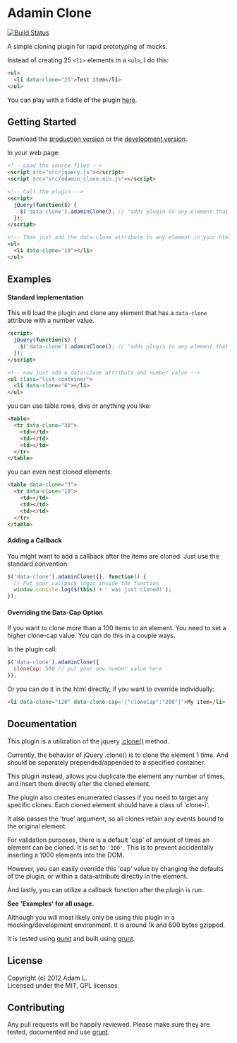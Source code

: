 # Adamin Clone

[![Build Status](https://secure.travis-ci.org/[pensive612]/[Adamin-Clone].png)](http://travis-ci.org/[pensive612]/[Adamin-Clone])

A simple cloning plugin for rapid prototyping of mocks.

Instead of creating 25 ```<li>``` elements in a ```<ul>```, I do this:

```html
<ul>
  <li data-clone="25">Test item</li>
</ul>
```
You can play with a fiddle of the plugin [here](http://jsfiddle.net/adamin/u46Ps/15/).

## Getting Started
Download the [production version][min] or the [development version][max].

[min]: https://raw.github.com/pensive612/Adamin-Clone/master/dist/adamin_clone.min.js
[max]: https://raw.github.com/pensive612/Adamin-Clone/master/dist/adamin_clone.js

In your web page:

```html
<!-- Load the source files -->
<script src="src/jquery.js"></script>
<script src="src/adamin_clone.min.js"></script>

<!-- Call the plugin -->
<script>
  jQuery(function($) {
    $('data-clone').adaminClone(); // "adds plugin to any element that has data-clone attribute"
  });
</script>

<!-- Then just add the data-clone attribute to any element in your html to clone it -->
<ul>
  <li data-clone="10"></li>
</ul>
```

## Examples
#### Standard Implementation
This will load the plugin and clone any element that has a ```data-clone``` attribute with a number value.

```html
<script>
  jQuery(function($) {
    $('data-clone').adaminClone(); // "adds plugin to any element that has data-clone attribute"
  });
</script>

<!-- now just add a data-clone attribute and number value -->
<ul class="list-container">
  <li data-clone="6"></li>
</ul>
```

you can use table rows, divs or anything you like:
```html
<table>
  <tr data-clone="30">
    <td></td>
    <td></td>
    <td></td>
  </tr>
</table>
```

you can even nest cloned elements:
```html
<table data-clone="3">
  <tr data-clone="10">
    <td></td>
    <td></td>
    <td></td>
  </tr>
</table>
```

#### Adding a Callback
You might want to add a callback after the items are cloned.  Just use the standard convention:

```javascript
$('data-clone').adaminClone({}, function() {
  // Put your callback logic inside the function
  window.console.log($(this) + ' was just cloned!');
});
```

#### Overriding the Data-Cap Option
If you want to clone more than a 100 items to an element.  You need to set a higher clone-cap value.  You can do this in a couple ways.

In the plugin call:
```javascript
$('data-clone').adaminClone({
  cloneCap: 500 // put your new number value here
});
```

Or you can do it in the html directly, if you want to override individually:
```html
<li data-clone="120" data-clone-cap='{"cloneCap":"200"}'>My item</li>
```

## Documentation
This plugin is a utilization of the jquery [.clone()](http://api.jquery.com/clone/) method.  

Currently, the behavior of jQuery .clone() is to clone the element 1 time.  And should be separately prepended/appended to a specified container.

This plugin instead, allows you duplicate the element any number of times, and insert them directly after the cloned element.

The plugin also creates enumerated classes if you need to target any specific clones.  Each cloned element should have a class of 'clone-i'. 

It also passes the 'true' argument, so all clones retain any events bound to the original element.

For validation purposes, there is a default 'cap' of amount of times an element can be cloned.  It is set to ```'100'```. This is to prevent accidentally inserting a 1000 elements into the DOM.

However, you can easily override this 'cap' value by changing the defaults of the plugin, or within a data-attribute directly in the element.  

And lastly, you can utilize a callback function after the plugin is run.  

**See 'Examples' for all usage.**

Although you will most likely only be using this plugin in a mocking/development environment.  It is around 1k and 600 bytes gzipped.

It is tested using [qunit](http://qunitjs.com/) and built using [grunt](https://github.com/cowboy/grunt).

## License
Copyright (c) 2012 Adam L.  
Licensed under the MIT, GPL licenses.

## Contributing
Any pull requests will be happily reviewed.  Please make sure they are tested, documented and use [grunt](https://github.com/cowboy/grunt).